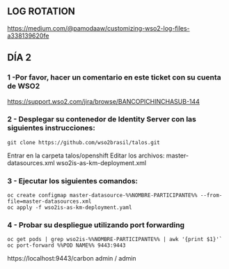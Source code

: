 ## LOG ROTATION
https://medium.com/@pamodaaw/customizing-wso2-log-files-a338139620fe

## DÍA 2
### 1 -Por favor, hacer un comentario en este ticket con su cuenta de WSO2
https://support.wso2.com/jira/browse/BANCOPICHINCHASUB-144

### 2 - Desplegar su contenedor de Identity Server con las siguientes instrucciones:
```
git clone https://github.com/wso2brasil/talos.git
```
Entrar en la carpeta talos/openshift
Editar los archivos:
master-datasources.xml
wso2is-as-km-deployment.xml

### 3 - Ejecutar los siguientes comandos:
```
oc create configmap master-datasource-%%NOMBRE-PARTICIPANTE%% --from-file=master-datasources.xml
oc apply -f wso2is-as-km-deployment.yaml
```

### 4 - Probar su despliegue utilizando port forwarding
```
oc get pods | grep wso2is-%%NOMBRE-PARTICIPANTE%% | awk '{print $1}'`
oc port-forward %%POD NAME%% 9443:9443
```
https://localhost:9443/carbon
admin / admin